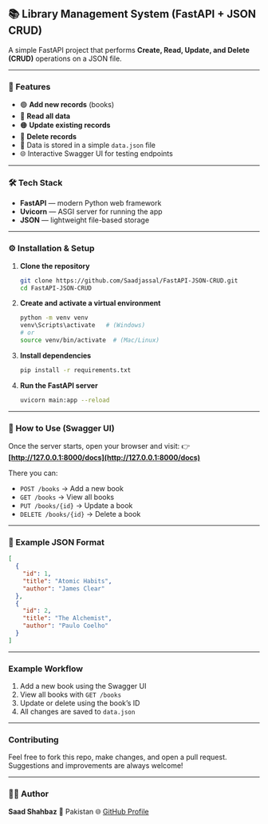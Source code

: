 ## 📚 Library Management System (FastAPI + JSON CRUD)

A simple FastAPI project that performs **Create, Read, Update, and Delete (CRUD)** operations on a JSON file.

---

### 🚀 Features

- 🟢 **Add new records** (books)
- 🔵 **Read all data**
- 🟠 **Update existing records**
- 🔴 **Delete records**
- 💾 Data is stored in a simple `data.json` file
- 🌐 Interactive Swagger UI for testing endpoints

---

### 🛠️ Tech Stack

- **FastAPI** — modern Python web framework
- **Uvicorn** — ASGI server for running the app
- **JSON** — lightweight file-based storage

---

### ⚙️ Installation & Setup

1. **Clone the repository**

   ```bash
   git clone https://github.com/Saadjassal/FastAPI-JSON-CRUD.git
   cd FastAPI-JSON-CRUD
   ```

2. **Create and activate a virtual environment**

   ```bash
   python -m venv venv
   venv\Scripts\activate   # (Windows)
   # or
   source venv/bin/activate  # (Mac/Linux)
   ```

3. **Install dependencies**

   ```bash
   pip install -r requirements.txt
   ```

4. **Run the FastAPI server**

   ```bash
   uvicorn main:app --reload
   ```

---

### 🧭 How to Use (Swagger UI)

Once the server starts, open your browser and visit:
👉 **[http://127.0.0.1:8000/docs](http://127.0.0.1:8000/docs)**

There you can:

- `POST /books` → Add a new book
- `GET /books` → View all books
- `PUT /books/{id}` → Update a book
- `DELETE /books/{id}` → Delete a book

---

### 📁 Example JSON Format

```json
[
  {
    "id": 1,
    "title": "Atomic Habits",
    "author": "James Clear"
  },
  {
    "id": 2,
    "title": "The Alchemist",
    "author": "Paulo Coelho"
  }
]
```

---

### Example Workflow

1. Add a new book using the Swagger UI
2. View all books with `GET /books`
3. Update or delete using the book’s ID
4. All changes are saved to `data.json`

---

### Contributing

Feel free to fork this repo, make changes, and open a pull request.
Suggestions and improvements are always welcome!

---

### 🧑‍💻 Author

**Saad Shahbaz**
📍 Pakistan
🌐 [GitHub Profile](https://github.com/Saadjassal)
